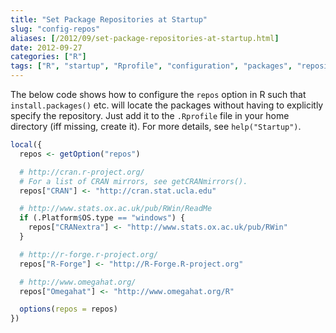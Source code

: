 ```yaml
---
title: "Set Package Repositories at Startup"
slug: "config-repos"
aliases: [/2012/09/set-package-repositories-at-startup.html]
date: 2012-09-27
categories: ["R"]
tags: ["R", "startup", "Rprofile", "configuration", "packages", "repositories", "options"]
---
```


The below code shows how to configure the `repos` option in R such that `install.packages()` etc. will locate the packages without having to explicitly specify the repository.  Just add it to the `.Rprofile` file in your home directory (iff missing, create it). For more details, see `help("Startup")`.

```r
local({
  repos <- getOption("repos")

  # http://cran.r-project.org/
  # For a list of CRAN mirrors, see getCRANmirrors().
  repos["CRAN"] <- "http://cran.stat.ucla.edu"

  # http://www.stats.ox.ac.uk/pub/RWin/ReadMe
  if (.Platform$OS.type == "windows") {
    repos["CRANextra"] <- "http://www.stats.ox.ac.uk/pub/RWin"
  }

  # http://r-forge.r-project.org/
  repos["R-Forge"] <- "http://R-Forge.R-project.org"

  # http://www.omegahat.org/
  repos["Omegahat"] <- "http://www.omegahat.org/R"

  options(repos = repos)
})
```
